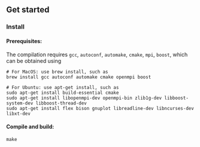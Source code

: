## Get started

### Install

#### Prerequisites: 

The compilation requires ``gcc``, ``autoconf``, ``automake``, ``cmake``, ``mpi``, ``boost``, which can be obtained using

```
# For MacOS: use brew install, such as
brew install gcc autoconf automake cmake openmpi boost
        
# For Ubuntu: use apt-get install, such as
sudo apt-get install build-essential cmake
sudo apt-get install libopenmpi-dev openmpi-bin zlib1g-dev libboost-system-dev libboost-thread-dev 
sudo apt-get install flex bison gnuplot libreadline-dev libncurses-dev libxt-dev 
```

#### Compile and build:

```
make
``` 
